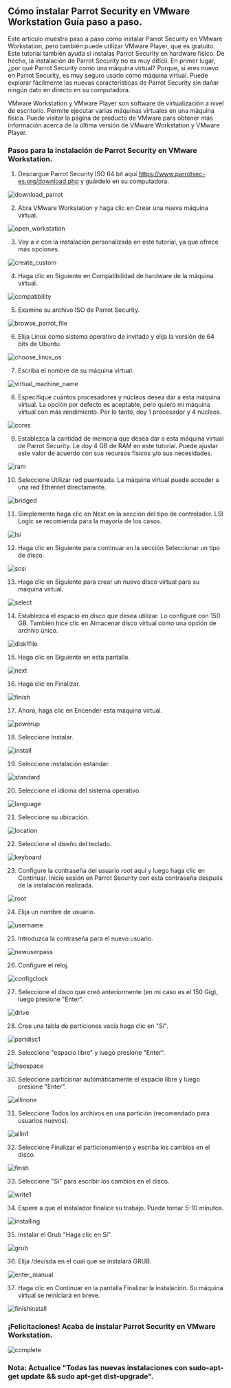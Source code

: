 ## Cómo instalar Parrot Security en VMware Workstation Guía paso a paso.

Este artículo muestra paso a paso cómo instalar Parrot Security en VMware Workstation, pero también puede utilizar VMware Player, que es gratuito. Este tutorial también ayuda si instalas Parrot Security en hardware físico. De hecho, la instalación de Parrot Security no es muy difícil. En primer lugar, ¿por qué Parrot Security como una máquina virtual? Porque, si eres nuevo en Parrot Security, es muy seguro usarlo como máquina virtual. Puede explorar fácilmente las nuevas características de Parrot Security sin dañar ningún dato en directo en su computadora.


VMware Workstation y VMware Player son software de virtualización a nivel de escritorio. Permite ejecutar varias máquinas virtuales en una máquina física. Puede visitar la página de producto de VMware para obtener más información acerca de la última versión de VMware Workstation y VMware Player.



### Pasos para la instalación de Parrot Security en VMware Workstation.

1. Descargue Parrot Security ISO 64 bit aquí https://www.parrotsec-es.org/download.php y guárdelo en su computadora.

![download_parrot](https://docs.parrotsec.org/lib/exe/fetch.php/download_parrot.jpg "download_parrot")


2. Abra VMware Workstation y haga clic en Crear una nueva máquina virtual.

![open_workstation](https://docs.parrotsec.org/lib/exe/fetch.php/open_workstation.jpg "open_workstation")


3. Voy a ir con la instalación personalizada en este tutorial, ya que ofrece más opciones.

![create_custom](https://docs.parrotsec.org/lib/exe/fetch.php/create_custom.jpg "create_custom")


4. Haga clic en Siguiente en Compatibilidad de hardware de la máquina virtual.

![compatibility](https://docs.parrotsec.org/lib/exe/fetch.php/compatibility.jpg "compatibility")


5. Examine su archivo ISO de Parrot Security.

![browse_parrot_file](https://docs.parrotsec.org/lib/exe/fetch.php/browse_parrot_file.jpg "browse_parrot_file")


6. Elija Linux como sistema operativo de invitado y elija la versión de 64 bits de Ubuntu.

![choose_linux_os](https://docs.parrotsec.org/lib/exe/fetch.php/choose_linux_os.jpg "choose_linux_os")


7. Escriba el nombre de su máquina virtual.

![virtual_machine_name](https://docs.parrotsec.org/lib/exe/fetch.php/virtual_machine_name.jpg "virtual_machine_name")


8. Especifique cuántos procesadores y núcleos desea dar a esta máquina virtual. La opción por defecto es aceptable, pero quiero mi máquina virtual con más rendimiento. Por lo tanto, doy 1 procesador y 4 núcleos.

![cores](https://docs.parrotsec.org/lib/exe/fetch.php/cores.jpg "cores")


9. Establezca la cantidad de memoria que desea dar a esta máquina virtual de Parrot Security. Le doy 4 GB de RAM en este tutorial. Puede ajustar este valor de acuerdo con sus recursos físicos y/o sus necesidades.

![ram](https://docs.parrotsec.org/lib/exe/fetch.php/ram.jpg "ram")


10. Seleccione Utilizar red puenteada. La máquina virtual puede acceder a una red Ethernet directamente.

![bridged](https://docs.parrotsec.org/lib/exe/fetch.php/bridged.jpg "bridged")


11. Simplemente haga clic en Next en la sección del tipo de controlador. LSI Logic se recomienda para la mayoría de los casos.

![lsi](https://docs.parrotsec.org/lib/exe/fetch.php/lsi.jpg "lsi")

12. Haga clic en Siguiente para continuar en la sección Seleccionar un tipo de disco.

![scsi](https://docs.parrotsec.org/lib/exe/fetch.php/scsi.jpg "scsi")


13. Haga clic en Siguiente para crear un nuevo disco virtual para su máquina virtual.

![select](https://docs.parrotsec.org/lib/exe/fetch.php/select.jpg "select")


14. Establezca el espacio en disco que desea utilizar. Lo configuré con 150 GB. También hice clic en Almacenar disco virtual como una opción de archivo único.

![disk1file](https://docs.parrotsec.org/lib/exe/fetch.php/disk1file.jpg "disk1file")


15. Haga clic en Siguiente en esta pantalla.

![next](https://docs.parrotsec.org/lib/exe/fetch.php/next.jpg "next")


16. Haga clic en Finalizar.

![finish](https://docs.parrotsec.org/lib/exe/fetch.php/finish.jpg "finish")


17. Ahora, haga clic en Encender esta máquina virtual.

![powerup](https://docs.parrotsec.org/lib/exe/fetch.php/powerup.jpg "powerup")


18. Seleccione Instalar.

![install](https://docs.parrotsec.org/lib/exe/fetch.php/install.jpg "install")


19. Seleccione instalación estándar.

![standard](https://docs.parrotsec.org/lib/exe/fetch.php/standard.jpg "standard")


20. Seleccione el idioma del sistema operativo.

![language](https://docs.parrotsec.org/lib/exe/fetch.php/language.jpg "language")


21. Seleccione su ubicación.

![location](https://docs.parrotsec.org/lib/exe/fetch.php/location.jpg "location")

22. Seleccione el diseño del teclado.

![keyboard](https://docs.parrotsec.org/lib/exe/fetch.php/keyboard.jpg "keyboard")


23. Configure la contraseña del usuario root aquí y luego haga clic en Continuar. Inicie sesión en Parrot Security con esta contraseña después de la instalación realizada.

![root](https://docs.parrotsec.org/lib/exe/fetch.php/root.jpg "root")


24. Elija un nombre de usuario.

![username](https://docs.parrotsec.org/lib/exe/fetch.php/username.jpg "username")


25. Introduzca la contraseña para el nuevo usuario.

![newuserpass](https://docs.parrotsec.org/lib/exe/fetch.php/newuserpass.jpg "newuserpass")


26. Configure el reloj.

![configclock](https://docs.parrotsec.org/lib/exe/fetch.php/configclock.jpg "configclock")


27. Seleccione el disco que creó anteriormente (en mi caso es el 150 Gig), luego presione "Enter".

![drive](https://docs.parrotsec.org/lib/exe/fetch.php/drive.jpg "drive")


28. Cree una tabla de particiones vacía haga clic en "Sí".

![partdisc1](https://docs.parrotsec.org/lib/exe/fetch.php/partdisc1.jpg "partdisc1")


29. Seleccione "espacio libre" y luego presione "Enter".

![freespace](https://docs.parrotsec.org/lib/exe/fetch.php/freespace.jpg "freespace")


30. Seleccione particionar automáticamente el espacio libre y luego presione "Enter".

![allinone](https://docs.parrotsec.org/lib/exe/fetch.php/allinone.jpg "allinone")


31. Seleccione Todos los archivos en una partición (recomendado para usuarios nuevos).

![allin1](https://docs.parrotsec.org/lib/exe/fetch.php/allin1.jpg "allin1")


32. Seleccione Finalizar el particionamiento y escriba los cambios en el disco.

![finsh](https://docs.parrotsec.org/lib/exe/fetch.php/finsh.jpg "finsh")


33. Seleccione "Sí" para escribir los cambios en el disco.

![write1](https://docs.parrotsec.org/lib/exe/fetch.php/write1.jpg "write1")


34. Espere a que el instalador finalice su trabajo. Puede tomar 5-10 minutos.

![installing](https://docs.parrotsec.org/lib/exe/fetch.php/installing.jpg "installing")


35. Instalar el Grub "Haga clic en Sí".

![grub](https://docs.parrotsec.org/lib/exe/fetch.php/grub.jpg "grub")


36. Elija /dev/sda en el cual que se instalará GRUB.

![enter_manual](https://docs.parrotsec.org/lib/exe/fetch.php/enter_manual.jpg "enter_manual")


37. Haga clic en Continuar en la pantalla Finalizar la instalación. Su máquina virtual se reiniciará en breve.

![finishinstall](https://docs.parrotsec.org/lib/exe/fetch.php/finishinstall.jpg "finishinstall")


### ¡Felicitaciones! Acaba de instalar Parrot Security en VMware Workstation.

![complete](https://docs.parrotsec.org/lib/exe/fetch.php/complete.jpg "complete")

### Nota: Actualice "Todas las nuevas instalaciones con sudo-apt-get update && sudo apt-get dist-upgrade".
